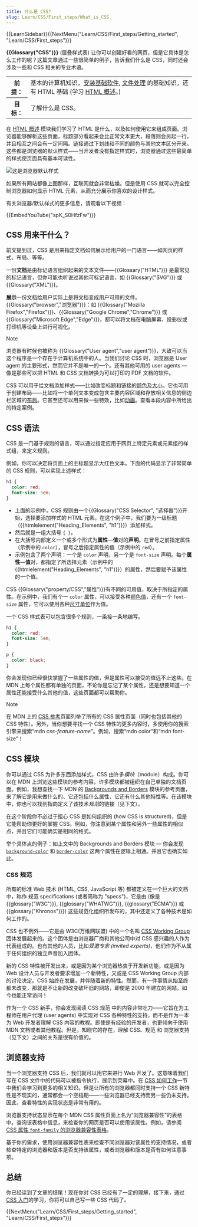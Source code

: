 ```yaml
---
title: 什么是 CSS?
slug: Learn/CSS/First_steps/What_is_CSS
---
```


{{LearnSidebar}}{{NextMenu("Learn/CSS/First_steps/Getting_started", "Learn/CSS/First_steps")}}

**{{Glossary("CSS")}}** (层叠样式表) 让你可以创建好看的网页，但是它具体是怎么工作的呢？这篇文章通过一些很简单的例子，告诉我们什么是 CSS，同时还会涉及一些和 CSS 相关的专业术语。

<table class="learn-box standard-table">
  <tbody>
    <tr>
      <th scope="row">前提：</th>
      <td>
        基本的计算机知识，<a
          href="/zh-CN/docs/Learn/Getting_started_with_the_web/Installing_basic_software"
          >安装基础软件</a
        >,
        <a
          href="/zh-CN/docs/Learn/Getting_started_with_the_web/Dealing_with_files"
          >文件处理</a
        >
        的基础知识，还有 HTML 基础 (学习
        <a href="/zh-CN/docs/Learn/HTML/Introduction_to_HTML">HTML 概述</a>。)
      </td>
    </tr>
    <tr>
      <th scope="row">目标：</th>
      <td>了解什么是 CSS。</td>
    </tr>
  </tbody>
</table>

在 [HTML 概述](/zh-CN/docs/Learn/HTML/Introduction_to_HTML) 模块我们学习了 HTML 是什么，以及如何使用它来组成页面。浏览器能够解析这些页面。标题部分看起来会比正常文本更大，段落则会另起一行，并且相互之间会有一定间隔。链接通过下划线和不同的颜色与其他文本区分开来。这些都是浏览器的默认样式——当开发者没有指定样式时，浏览器通过这些最简单的样式使页面具有基本可读性。

![这是浏览器默认样式](html-example.png)

如果所有网站都像上图那样，互联网就会非常枯燥。但是使用 CSS 就可以完全控制浏览器如何显示 HTML 元素，从而充分展示你喜欢的设计样式。

有关浏览器/默认样式的更多信息，请观看以下视频：

{{EmbedYouTube("spK_S0HfzFw")}}

## CSS 用来干什么？

前文提到过，CSS 是用来指定文档如何展示给用户的一门语言——如网页的样式、布局、等等。

一份**文档**是由标记语言组织起来的文本文件——{{Glossary("HTML")}} 是最常见的标记语言，但你可能也听说过其他可标记语言，如 {{Glossary("SVG")}} 或 {{Glossary("XML")}}。

**展示**一份文档给用户实际上是将文档变成用户可用的文件。{{Glossary("browser","浏览器")}}：如 {{Glossary("Mozilla Firefox","Firefox")}}、{{Glossary("Google Chrome","Chrome")}} 或 {{Glossary("Microsoft Edge","Edge")}}，都可以将文档在电脑屏幕、投影仪或打印机等设备上进行可视化。

> [!NOTE]
> 浏览器有时候也被称为 {{Glossary("User agent","user agent")}}，大致可以当这个程序是一个存在于计算机系统中的人。当我们讨论 CSS 时，浏览器是 User agent 的主要形式，然而它并不是唯一的一个。还有其他可用的 user agents — 像是那些可以把 HTML 和 CSS 文档转换为可以打印的 PDF 文档的软件。

CSS 可以用于给文档添加样式——比如改变标题和链接的[颜色](/zh-CN/docs/Web/CSS/color_value)及[大小](/zh-CN/docs/Web/CSS/font-size)。它也可用于创建布局——比如将一个单列文本变成包含主要内容区域和存放相关信息的侧边栏区域的[布局](/zh-CN/docs/Web/CSS/Layout_cookbook/Column_layouts)。它甚至还可以用来做一些特效，比如[动画](/zh-CN/docs/Web/CSS/CSS_animations)。查看本段内容中所给出的特定案例。

## CSS 语法

CSS 是一门基于规则的语言，可以通过指定应用于网页上特定元素或元素组的样式组，来定义规则。

例如，你可以决定将页面上的主标题显示大红色文本。下面的代码显示了非常简单的 CSS 规则，可以实现上述样式：

```css
h1 {
  color: red;
  font-size: 5em;
}
```

- 上面的示例中，CSS 规则由一个{{Glossary("CSS Selector", "选择器")}}开始，选择要添加样式的 HTML 元素。在这个例子中，我们要为一级标题（{{htmlelement("Heading_Elements", "h1")}}）添加样式。
- 然后就是一组大括号 `{ }`。
- 在大括号内部定义一个或多个形式为**属性**—**值**对的**声明**。在冒号之前指定属性（示例中的 `color`），冒号之后指定属性的值（示例中的 `red`）。
- 示例包含了两个声明：一个是 `color` 声明，另一个是 `font-size` 声明。每个**属性**—**值**对，都指定了所选择元素（示例中的{{htmlelement("Heading_Elements", "h1")}}）的属性，然后要赋予该属性的一个值。

CSS {{Glossary("property/CSS","属性")}}有不同的可用值，取决于所指定的属性。在示例中，我们有个一 `color` 属性，可以接受各种[颜色值](/zh-CN/docs/Learn/CSS/Building_blocks/Values_and_units#color)，还有一个 `font-size` 属性，它可以使用各种[尺寸单位](/zh-CN/docs/Learn/CSS/Building_blocks/Values_and_units#numbers_lengths_and_percentages)作为值。

一个 CSS 样式表可以包含很多个规则，一条接一条地编写。

```css
h1 {
  color: red;
  font-size: 5em;
}

p {
  color: black;
}
```

你会发现你已经很快掌握了一些属性的值，但是属性可以接受的值远不止这些。在 MDN 上每个属性都有单独的页面，不论你是忘记了某个属性，还是想要知道一个属性还能接受什么其他的值，这些页面都可以帮助你。

> [!NOTE]
> 在 MDN 上的 [CSS 参考](/zh-CN/docs/Web/CSS/Reference)页面列举了所有的 CSS 属性页面（同时也包括其他的 CSS 特性）。另外，当你想要寻找一个 CSS 特性的更多内容时，多使用你的搜索引擎来搜索“mdn _css-feature-name_”。例如，搜索“mdn color”和“mdn font-size”！

## CSS 模块

你可以通过 CSS 为许多东西添加样式，CSS 由许多*模块*（module）构成。你可以在 MDN 上浏览这些模块的参考内容，许多模块都被组织在自己单独的文档页面。例如，我想查找一下 MDN 的 [Backgrounds and Borders](/zh-CN/docs/Web/CSS/CSS_backgrounds_and_borders) 模块的参考页面，来了解它是用来做什么的、它还包括什么属性、它还有什么其他特性等。在该模块中，你也可以找到指向定义了该技术*规范*的链接（见下文）。

在这个阶段你不必过于担心 CSS 是如何组织的 (how CSS is structured)，但是它能帮助你更好的掌握 CSS。例如，你注意到某个属性和另外一些属性的相似点，并且它们可能确实是相同的格式。

举个具体点的例子：如上文中的 Backgrounds and Borders 模块 — 你会发现 [`background-color`](/zh-CN/docs/Web/CSS/background-color) 和 [`border-color`](/zh-CN/docs/Web/CSS/border-color) 这两个属性在逻辑上相通。并且它也确实如此。

### CSS 规范

所有的标准 Web 技术 (HTML, CSS, JavaScript 等) 都被定义在一个巨大的文档中，称作 规范 specifications (或者简称为 "specs")，它是由 (像是 {{glossary("W3C")}}, {{glossary("WHATWG")}}, {{glossary("ECMA")}} 或 {{glossary("Khronos")}}) 这些规范化组织所发布的，其中还定义了各种技术是如何工作的。

CSS 也不例外——它是由 W3C(万维网联盟) 中的一个名叫 [CSS Working Group](https://www.w3.org/Style/CSS/) 团体发展起来的。这个团体是由浏览器厂商和其他公司中对 CSS 感兴趣的人作为代表组成的。也有其他的人员，比如*受邀专家 (invited experts)*，他们作为不从属于任何组织的独立声音加入团体。

新的 CSS 特性被开发出来，或是因为某个浏览器热衷于开发新功能，或是因为 Web 设计人员与开发者要求增加一个新特性，又或是 CSS Working Group 内部的讨论决定。CSS 始终在发展，并伴随着新的特性。然而，有一件事情从始至终都未改变，那就是不让新的改变破坏旧的网站，即使是 2000 年建立的网站，如今也能正常访问！

作为一个 CSS 新手，你会发现阅读 CSS 规范 中的内容非常吃力——它旨在为工程师在用户代理 (user agents) 中实现对 CSS 各种特性的支持，而不是作为一本为 Web 开发者理解 CSS 内容的教程。即使是有经验的开发者，也更倾向于使用 MDN 文档或者其他教程。但是，知晓它的存在，理解 CSS、规范 和 浏览器支持（见下文）之间的关系是很有价值的。

## 浏览器支持

当一个浏览器支持 CSS 后，我们就可以用它来进行 Web 开发了。这意味着我们写在 CSS 文件中的代码可以被指令执行，展示到荧幕中。在 [CSS 如何工作](/zh-CN/docs/Learn/CSS/First_steps/How_CSS_works)一节中我们会学习到更多的相关知识。但是让所有的浏览器都同时支持一个 CSS 新特性是不现实的，通常都会一个空档期——一些浏览器已经支持而另一些仍未支持。因此，查看特性的实现状态是非常有用的。

浏览器支持状态显示在每个 MDN CSS 属性页面上名为“浏览器兼容性”的表格中。查询该表格中信息，来检查你的网页是否可以使用该属性。例如，请参阅 [CSS 属性 `font-family` 的浏览器兼容性表格](/zh-CN/docs/Web/CSS/font-family#browser_compatibility)。

基于你的需求，使用浏览器兼容性表来检查不同浏览器对该属性的支持情况，或者检查特定的浏览器和版本是否支持该属性，或者浏览器和版本是否有如何注意事项。

## 总结

你已经读到了文章的结尾！现在你对 CSS 已经有了一定的理解，接下来，通过 [CSS 入门](/zh-CN/docs/Learn/CSS/First_steps/Getting_started)的学习，你将可以自己写一些 CSS 代码了。

{{NextMenu("Learn/CSS/First_steps/Getting_started", "Learn/CSS/First_steps")}}
